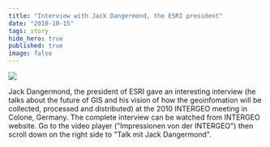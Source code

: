 ```yaml
---
title: "Interview with Jack Dangermond, the ESRI president"
date: "2010-10-15"
tags: story
hide_hero: true
published: true
image: false
---
```


![]({{site.baseurl}}/uploads/img/posts/interview_Jack_Dangermond.jpg)

Jack Dangermond, the president of ESRI gave an interesting interview (he talks about the future of GIS and his vision of how the geoinfomation will be collected, processed and distributed) at the 2010 INTERGEO meeting in Colone, Germany. The complete interview can be watched from INTERGEO website. Go to the video player ("Impressionen von der INTERGEO") then scroll down on the right side to "Talk mit Jack Dangermond".
